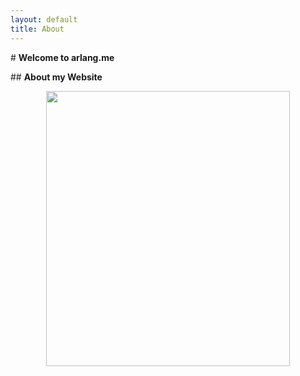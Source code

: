 ```yaml
---
layout: default
title: About
---
```



<span># **Welcome to arlang.me**</span>


<span>## **About my Website**</span>



<p align="center">
    <img width="390" height="440" src="https://avatars.githubusercontent.com/u/93165207?v=4">
</p>
